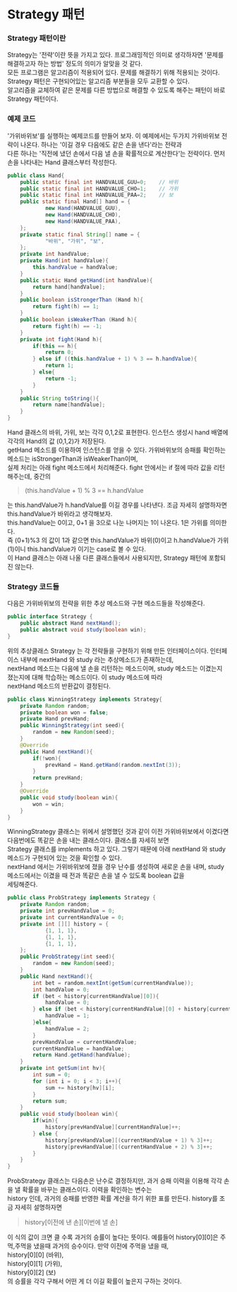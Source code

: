 # Strategy 패턴

### Strategy 패턴이란
Strategy는 '전략'이란 뜻을 가지고 있다. 프로그래밍적인 의미로 생각하자면 '문제를 해결하고자 하는 방법' 정도의 의미가 알맞을 것 같다.\
모든 프로그램은 알고리즘이 적용되어 있다. 문제를 해결하기 위해 적용되는 것이다. Strategy 패턴은 구현되어있는 알고리즘 부분들을 모두 교환할 수 있다.\
알고리즘을 교체하여 같은 문제를 다른 방법으로 해결할 수 있도록 해주는 패턴이 바로 Strategy 패턴이다.

### 예제 코드
'가위바위보'를 실행하는 예제코드를 만들어 보자. 이 예제에서는 두가지 가위바위보 전략이 나온다. 하나는 '이길 경우 다음에도 같은 손을 낸다'라는 전략과\
다른 하나는 '직전에 냈던 손에서 다음 낼 손을 확률적으로 계산한다'는 전략이다.
먼저 손을 나타내는 Hand 클래스부터 작성한다.

```java
public class Hand{
    public static final int HANDVALUE_GUU=0;    // 바위
    public static final int HANDVALUE_CHO=1;    // 가위
    public static final int HANDVALUE_PAA=2;    // 보
    public static final Hand[] hand = {
            new Hand(HANDVALUE_GUU),
            new Hand(HANDVALUE_CHO),
            new Hand(HANDVALUE_PAA),
    };
    private static final String[] name = {
            "바위", "가위", "보",
    };
    private int handValue;
    private Hand(int handValue){
        this.handValue = handValue;
    }
    public static Hand getHand(int handValue){
        return hand[handValue];
    }
    public boolean isStrongerThan (Hand h){
        return fight(h) == 1;
    }
    public boolean isWeakerThan (Hand h){
        return fight(h) == -1;
    }
    private int fight(Hand h){
        if(this == h){
            return 0;
        } else if ((this.handValue + 1) % 3 == h.handValue){
            return 1;
        } else{
            return -1;
        }
    }
    public String toString(){
        return name[handValue];
    }
}
```
Hand 클래스의 바위, 가위, 보는 각각 0,1,2로 표현한다. 인스턴스 생성시 hand 배열에 각각의 Hand의 값 (0,1,2)가 저장된다.\
getHand 메소드를 이용하여 인스턴스를 얻을 수 있다. 가위바위보의 승패를 확인하는 메소드는 isStrongerThan과 isWeakerThan이며,\
실제 처리는 아래 fight 메소드에서 처리해준다. fight 안에서는 if 절에 따라 값을 리턴해주는데, 중간의 
>(this.handValue + 1) % 3 == h.handValue

는 this.handValue가 h.handValue를 이길 경우를 나타낸다. 조금 자세히 설명하자면 this.handValue가 바위라고 생각해보자.\
this.handValue는 0이고, 0+1 을 3으로 나눈 나머지는 1이 나온다. 1은 가위를 의미한다.\
즉 (0+1)%3 의 값이 1과 같으면 this.handValue가 바위(0)이고 h.handValue가 가위(1)이니 this.handValue가 이기는 case로 볼 수 있다.\
이 Hand 클래스는 아래 나올 다른 클래스들에서 사용되지만, Strategy 패턴에 포함되진 않는다.

### Strategy 코드들

다음은 가위바위보의 전략을 위한 추상 메소드와 구현 메소드들을 작성해준다.
```java
public interface Strategy {
    public abstract Hand nextHand();
    public abstract void study(boolean win);
}
```
위의 추상클래스 Strategy 는 각 전략들을 구현하기 위해 만든 인터페이스이다. 인터페이스 내부에 nextHand 와 study 라는 추상메소드가 존재하는데,\
nextHand 메소드는 다음에 낼 손을 리턴하는 메소드이며, study 메소드는 이겼는지 졌는지에 대해 학습하는 메소드이다. 이 study 메소드에 따라\
nextHand 메소드의 반환값이 결정된다.

```java
public class WinningStrategy implements Strategy{
    private Random random;
    private boolean won = false;
    private Hand prevHand;
    public WinningStrategy(int seed){
        random = new Random(seed);
    }
    @Override
    public Hand nextHand(){
        if(!won){
            prevHand = Hand.getHand(random.nextInt(3));
        }
        return prevHand;
    }
    @Override
    public void study(boolean win){
        won = win;
    }
}
```
WinningStrategy 클래스는 위에서 설명했던 것과 같이 이전 가위바위보에서 이겼다면 다음번에도 똑같은 손을 내는 클래스이다. 클래스를 자세히 보면\
Strategy 클래스를 implements 하고 있다. 그렇기 때문에 아래 nextHand 와 study 메소드가 구현되어 있는 것을 확인할 수 있다.\
nextHand 에서는 가위바위보에 졌을 경우 난수를 생성하여 새로운 손을 내며, study 메소드에서는 이겼을 때 전과 똑같은 손을 낼 수 있도록 boolean 값을\
세팅해준다.

```java
public class ProbStrategy implements Strategy {
    private Random random;
    private int prevHandValue = 0;
    private int currentHandValue = 0;
    private int [][] history = {
            {1, 1, 1},
            {1, 1, 1},
            {1, 1, 1},
    };
    public ProbStrategy(int seed){
        random = new Random(seed);
    }
    public Hand nextHand(){
        int bet = random.nextInt(getSum(currentHandValue));
        int handValue = 0;
        if (bet < history[currentHandValue][0]){
            handValue = 0;
        } else if (bet < history[currentHandValue][0] + history[currentHandValue][1]){
            handValue = 1;
        }else{
            handValue = 2;
        }
        prevHandValue = currentHandValue;
        currentHandValue = handValue;
        return Hand.getHand(handValue);
    }
    private int getSum(int hv){
        int sum = 0;
        for (int i = 0; i < 3; i++){
            sum += history[hv][i];
        }
        return sum;
    }
    public void study(boolean win){
        if(win){
            history[prevHandValue][currentHandValue]++;
        } else {
            history[prevHandValue][(currentHandValue + 1) % 3]++;
            history[prevHandValue][(currentHandValue + 2) % 3]++;
        }
    }
}
```
ProbStrategy 클래스는 다음손은 난수로 결정하지만, 과거 승패 이력을 이용해 각각 손을 낼 확률을 바꾸는 클래스이다. 이력을 확인하는 변수는\
history 인데, 과거의 승패를 반영한 확률 계산을 하기 위한 표를 만든다. history를 조금 자세히 설명하자면
>history[이전에 낸 손][이번에 낼 손]

이 식의 값이 크면 클 수록 과거의 승률이 높다는 뜻이다. 예를들어 history[0][0]은 주먹,주먹을 냈을때 과거의 승수이다. 만약 이전에 주먹을 냈을 때,\
history[0][0] (바위),\
history[0][1] (가위),\
history[0][2] (보)\
의 승률을 각각 구해서 어떤 게 더 이길 확률이 높은지 구하는 것이다. 